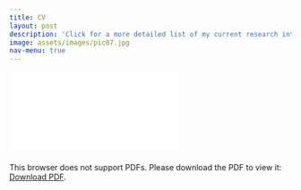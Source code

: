 ```yaml
---
title: CV
layout: post
description: 'Click for a more detailed list of my current research interests.'
image: assets/images/pic07.jpg
nav-menu: true
---
```


<object data="assets/pdf/2024_Spring_Joshua_Jones_CV.pdf" type="application/pdf" width="device-width">
    <embed src="assets/pdf/2024_Spring_Joshua_Jones_CV.pdf">
        <p>This browser does not support PDFs. Please download the PDF to view it: <a href="assets/pdf/2024_Spring_Joshua_Jones_CV.pdf">Download PDF</a>.</p>
    </embed>
</object>
